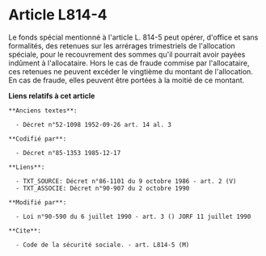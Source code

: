 # Article L814-4

Le fonds spécial mentionné à l'article L. 814-5 peut opérer, d'office et sans formalités, des retenues sur les arrérages
trimestriels de l'allocation spéciale, pour le recouvrement des sommes qu'il pourrait avoir payées indûment à l'allocataire.
Hors le cas de fraude commise par l'allocataire, ces retenues ne peuvent excéder le vingtième du montant de l'allocation. En
cas de fraude, elles peuvent être portées à la moitié de ce montant.

**Liens relatifs à cet article**

	**Anciens textes**:

	  - Décret n°52-1098 1952-09-26 art. 14 al. 3

	**Codifié par**:

	  - Décret n°85-1353 1985-12-17

	**Liens**:

	  - TXT_SOURCE: Décret n°86-1101 du 9 octobre 1986 - art. 2 (V)
	  - TXT_ASSOCIE: Décret n°90-907 du 2 octobre 1990

	**Modifié par**:

	  - Loi n°90-590 du 6 juillet 1990 - art. 3 () JORF 11 juillet 1990

	**Cite**:

	  - Code de la sécurité sociale. - art. L814-5 (M)
